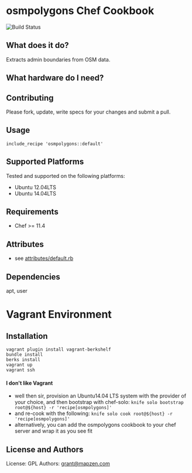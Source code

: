 osmpolygons Chef Cookbook
===========
![Build Status]()

What does it do?
----------------
Extracts admin boundaries from OSM data.

What hardware do I need?
------------------------

Contributing
------------
Please fork, update, write specs for your changes and submit a pull.

Usage
-----
    include_recipe 'osmpolygons::default'

Supported Platforms
-------------------
Tested and supported on the following platforms:

* Ubuntu 12.04LTS
* Ubuntu 14.04LTS

Requirements
------------
* Chef >= 11.4

Attributes
----------
* see [attributes/default.rb](https://github.com/mapzen/chef-osmpolygons/blob/master/attributes/default.rb)

Dependencies
-----------
apt, user

Vagrant Environment
===================

Installation
------------
    vagrant plugin install vagrant-berkshelf 
    bundle install
    berks install
    vagrant up
    vagrant ssh

#### I don't like Vagrant
* well then sir, provision an Ubuntu14.04 LTS system with the provider of your choice, and then bootstrap with chef-solo:
    `knife solo bootstrap root@${host} -r 'recipe[osmpolygons]'`
* and re-cook with the following:
    `knife solo cook root@${host} -r 'recipe[osmpolygons]'`
* alternatively, you can add the osmpolygons cookbook to your chef server and wrap it as you see fit

License and Authors
-------------------
License: GPL
Authors: grant@mapzen.com

